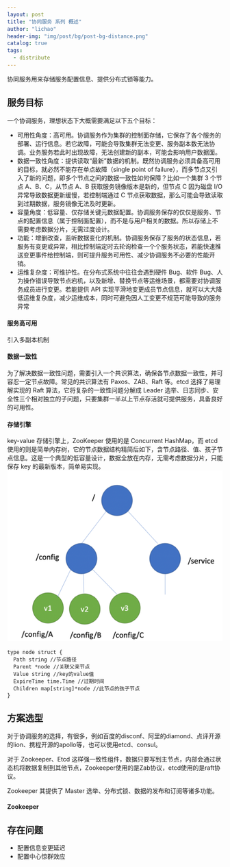 ```yaml
---
layout: post
title: "协同服务 系列 概述"
author: "lichao"
header-img: "img/post/bg/post-bg-distance.png"
catalog: true
tags:
  - distribute
---
```


协同服务用来存储服务配置信息、提供分布式锁等能力。

## 服务目标
一个协调服务，理想状态下大概需要满足以下五个目标：
* 可用性角度：高可用。协调服务作为集群的控制面存储，它保存了各个服务的部署、运行信息。若它故障，可能会导致集群无法变更、服务副本数无法协调。业务服务若此时出现故障，无法创建新的副本，可能会影响用户数据面。
* 数据一致性角度：提供读取“最新”数据的机制。既然协调服务必须具备高可用的目标，就必然不能存在单点故障（single point of failure），而多节点又引入了新的问题，即多个节点之间的数据一致性如何保障？比如一个集群 3 个节点 A、B、C，从节点 A、B 获取服务镜像版本是新的，但节点 C 因为磁盘 I/O 异常导致数据更新缓慢，若控制端通过 C 节点获取数据，那么可能会导致读取到过期数据，服务镜像无法及时更新。
* 容量角度：低容量、仅存储关键元数据配置。协调服务保存的仅仅是服务、节点的配置信息（属于控制面配置），而不是与用户相关的数据。所以存储上不需要考虑数据分片，无需过度设计。
* 功能：增删改查，监听数据变化的机制。协调服务保存了服务的状态信息，若服务有变更或异常，相比控制端定时去轮询检查一个个服务状态，若能快速推送变更事件给控制端，则可提升服务可用性、减少协调服务不必要的性能开销。
* 运维复杂度：可维护性。在分布式系统中往往会遇到硬件 Bug、软件 Bug、人为操作错误导致节点宕机，以及新增、替换节点等运维场景，都需要对协调服务成员进行变更。若能提供 API 实现平滑地变更成员节点信息，就可以大大降低运维复杂度，减少运维成本，同时可避免因人工变更不规范可能导致的服务异常

#### 服务高可用

引入多副本机制

#### 数据一致性

为了解决数据一致性问题，需要引入一个共识算法，确保各节点数据一致性，并可容忍一定节点故障。常见的共识算法有 Paxos、ZAB、Raft 等。etcd 选择了易理解实现的 Raft 算法，它将复杂的一致性问题分解成 Leader 选举、日志同步、安全性三个相对独立的子问题，只要集群一半以上节点存活就可提供服务，具备良好的可用性。

#### 存储引擎
key-value 存储引擎上，ZooKeeper 使用的是 Concurrent HashMap，而 etcd 使用的则是简单内存树，它的节点数据结构精简后如下，含节点路径、值、孩子节点信息。这是一个典型的低容量设计，数据全放在内存，无需考虑数据分片，只能保存 key 的最新版本，简单易实现。
![dubbo](/img/distributed/数据模型.png)

```
type node struct {
  Path string //节点路径
  Parent *node //关联父亲节点
  Value string //key的value值
  ExpireTime time.Time //过期时间
  Children map[string]*node //此节点的孩子节点
}
```

## 方案选型

对于协调服务的选择，有很多，例如百度的disconf、阿里的diamond、点评开源的lion、携程开源的apollo等，也可以使用etcd、consul。

对于 Zookeeper、Etcd 这样强一致性组件，数据只要写到主节点，内部会通过状态机将数据复制到其他节点，Zookeeper使用的是Zab协议，etcd使用的是raft协议。 

Zookeeper 其提供了 Master 选举、分布式锁、数据的发布和订阅等诸多功能。 

#### Zookeeper


## 存在问题
* 配置信息变更延迟
* 配置中心惊群效应